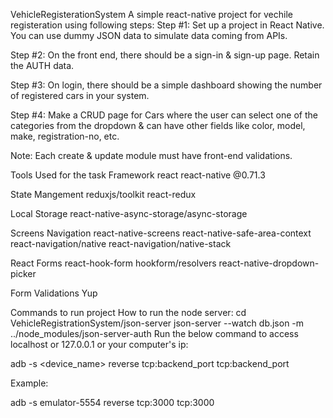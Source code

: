 VehicleRegisterationSystem
A simple react-native project for vechile registeration using following steps:
Step #1:
Set up a project in React Native. You can use dummy JSON data to simulate data coming from APIs.

Step #2:
On the front end, there should be a sign-in & sign-up page. Retain the AUTH data.

Step #3:
On login, there should be a simple dashboard showing the number of registered cars in your system.

Step #4:
Make a CRUD page for Cars where the user can select one of the categories from the dropdown & can have other fields like color, model, make, registration-no, etc.

Note: Each create & update module must have front-end validations.

Tools Used for the task
Framework
react react-native @0.71.3

State Mangement
reduxjs/toolkit react-redux

Local Storage
react-native-async-storage/async-storage

Screens Navigation
react-native-screens react-native-safe-area-context react-navigation/native react-navigation/native-stack

React Forms
react-hook-form hookform/resolvers react-native-dropdown-picker

Form Validations
Yup

Commands to run project
How to run the node server:
cd VehicleRegistrationSystem/json-server
json-server --watch db.json -m ../node_modules/json-server-auth
Run the below command to access localhost or 127.0.0.1 or your computer's ip:

adb -s <device_name> reverse tcp:backend_port tcp:backend_port

Example:

adb -s emulator-5554 reverse tcp:3000 tcp:3000
